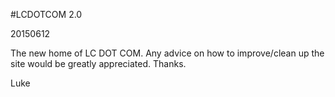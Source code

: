 #LCDOTCOM 2.0

20150612

The new home of LC DOT COM. Any advice on how to improve/clean up the site would be greatly appreciated. Thanks.

Luke
